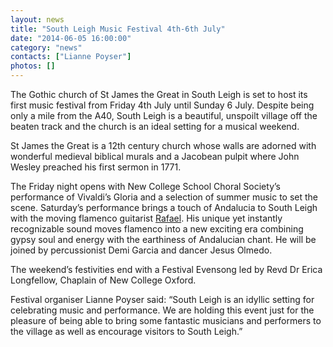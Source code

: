 ```yaml
---
layout: news
title: "South Leigh Music Festival 4th-6th July"
date: "2014-06-05 16:00:00"
category: "news"
contacts: ["Lianne Poyser"]
photos: []
---
```


The Gothic church of St James the Great in South Leigh is set to host its first music festival from Friday 4th July until Sunday 6 July.  Despite being only a mile from the A40, South Leigh is a beautiful, unspoilt village off the beaten track and the church is an ideal setting for a musical weekend.  

St James the Great is a 12th century church whose walls are adorned with wonderful medieval biblical murals and a Jacobean pulpit where John Wesley preached his first sermon in 1771.

The Friday night opens with New College School Choral Society’s performance of Vivaldi’s Gloria and a selection of summer music to set the scene. 
Saturday’s performance brings a touch of Andalucia to South Leigh with the moving flamenco guitarist [Rafael](http://www.flamencoguitarist.com).  His unique yet instantly recognizable sound moves flamenco into a new exciting era combining gypsy soul and energy with the earthiness of Andalucian chant.  He will be joined by percussionist Demi Garcia and dancer Jesus Olmedo.

The weekend’s festivities end with a Festival Evensong led by Revd Dr Erica Longfellow, Chaplain of New College Oxford.

Festival organiser Lianne Poyser said: “South Leigh is an idyllic setting for celebrating music and performance.  We are holding this event just for the pleasure of being able to bring some fantastic musicians and performers to the village as well as encourage visitors to South Leigh.” 

